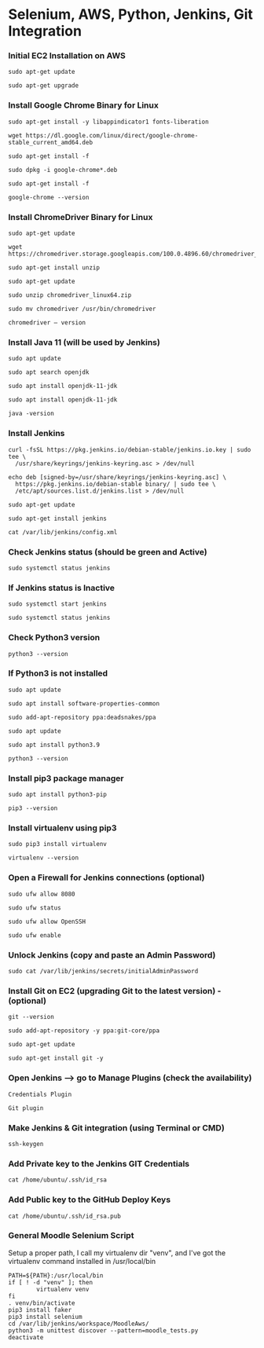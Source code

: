 # Selenium, AWS, Python, Jenkins, Git Integration

### Initial EC2 Installation on AWS
```
sudo apt-get update
```
```
sudo apt-get upgrade
```

### Install Google Chrome Binary for Linux

```
sudo apt-get install -y libappindicator1 fonts-liberation
```
```
wget https://dl.google.com/linux/direct/google-chrome-stable_current_amd64.deb
```
```
sudo apt-get install -f
```
```
sudo dpkg -i google-chrome*.deb
```
```
sudo apt-get install -f
```
```
google-chrome --version
```

### Install ChromeDriver Binary for Linux

```
sudo apt-get update
```
```
wget https://chromedriver.storage.googleapis.com/100.0.4896.60/chromedriver_linux64.zip
```
```
sudo apt-get install unzip
```
```
sudo apt-get update
```
```
sudo unzip chromedriver_linux64.zip
```
```
sudo mv chromedriver /usr/bin/chromedriver
```
```
chromedriver – version
```

### Install Java 11 (will be used by Jenkins)

```
sudo apt update
```
```
sudo apt search openjdk
```
```
sudo apt install openjdk-11-jdk
```
```
sudo apt install openjdk-11-jdk
```
```
java -version
```

### Install Jenkins 

```
curl -fsSL https://pkg.jenkins.io/debian-stable/jenkins.io.key | sudo tee \
  /usr/share/keyrings/jenkins-keyring.asc > /dev/null
```
```  
echo deb [signed-by=/usr/share/keyrings/jenkins-keyring.asc] \
  https://pkg.jenkins.io/debian-stable binary/ | sudo tee \
  /etc/apt/sources.list.d/jenkins.list > /dev/null
```
```  
sudo apt-get update
```
```
sudo apt-get install jenkins
```
```
cat /var/lib/jenkins/config.xml
```

### Check Jenkins status (should be green and Active)

```
sudo systemctl status jenkins
```

### If Jenkins status is Inactive

```
sudo systemctl start jenkins
```
```
sudo systemctl status jenkins
```
### Check Python3 version

```
python3 --version
```

### If Python3 is not installed

```
sudo apt update
```
```
sudo apt install software-properties-common
```
```
sudo add-apt-repository ppa:deadsnakes/ppa
```
```
sudo apt update
```
```
sudo apt install python3.9
```
```
python3 --version
```


### Install pip3 package manager

```
sudo apt install python3-pip
```
```
pip3 --version 
```

### Install virtualenv using pip3

```
sudo pip3 install virtualenv 
```
```
virtualenv --version
```

### Open a Firewall for Jenkins connections (optional)

```
sudo ufw allow 8080
```
```
sudo ufw status
```
```
sudo ufw allow OpenSSH
```
```
sudo ufw enable
```

### Unlock Jenkins (copy and paste an Admin Password)

```
sudo cat /var/lib/jenkins/secrets/initialAdminPassword
```

### Install Git on EC2 (upgrading Git to the latest version) - (optional)

```
git --version
```
```
sudo add-apt-repository -y ppa:git-core/ppa
```
```
sudo apt-get update
```
```
sudo apt-get install git -y
```


### Open Jenkins —> go to Manage Plugins (check the availability)

```
Credentials Plugin 
```
```
Git plugin
```

### Make Jenkins & Git integration (using Terminal or CMD)

```
ssh-keygen
```

### Add Private key to the Jenkins GIT Credentials

```
cat /home/ubuntu/.ssh/id_rsa 
```

### Add Public key to the GitHub Deploy Keys

```
cat /home/ubuntu/.ssh/id_rsa.pub
```

### General Moodle Selenium Script
Setup a proper path, I call my virtualenv dir "venv", and  I've got the virtualenv command installed in /usr/local/bin
```
PATH=${PATH}:/usr/local/bin
if [ ! -d "venv" ]; then
        virtualenv venv
fi
. venv/bin/activate
pip3 install faker
pip3 install selenium
cd /var/lib/jenkins/workspace/MoodleAws/
python3 -m unittest discover --pattern=moodle_tests.py
deactivate
```
